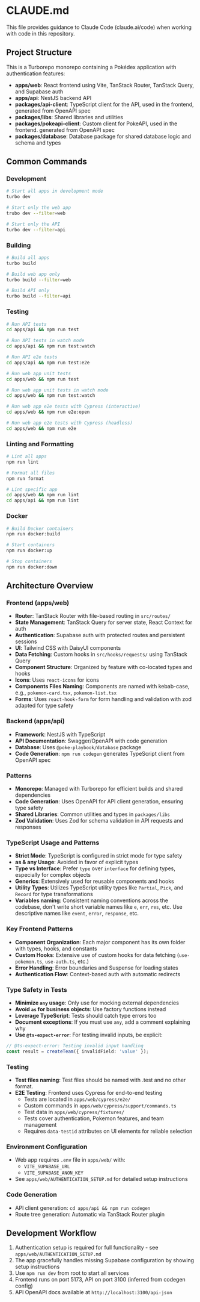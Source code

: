 # CLAUDE.md

This file provides guidance to Claude Code (claude.ai/code) when working with code in this repository.

## Project Structure

This is a Turborepo monorepo containing a Pokédex application with authentication features:

- **apps/web**: React frontend using Vite, TanStack Router, TanStack Query, and Supabase auth
- **apps/api**: NestJS backend API
- **packages/api-client**: TypeScript client for the API, used in the frontend, generated from OpenAPI spec
- **packages/libs**: Shared libraries and utilities
- **packages/pokeapi-client**: Custom client for PokeAPI, used in the frontend. generated from OpenAPI spec
- **packages/database**: Database package for shared database logic and schema and types

## Common Commands

### Development
```bash
# Start all apps in development mode
turbo dev

# Start only the web app
trubo dev --filter=web

# Start only the API
turbo dev --filter=api
```

### Building
```bash
# Build all apps
turbo build

# Build web app only
turbo build --filter=web

# Build API only
turbo build --filter=api
```

### Testing
```bash
# Run API tests
cd apps/api && npm run test

# Run API tests in watch mode
cd apps/api && npm run test:watch

# Run API e2e tests
cd apps/api && npm run test:e2e

# Run web app unit tests
cd apps/web && npm run test

# Run web app unit tests in watch mode
cd apps/web && npm run test:watch

# Run web app e2e tests with Cypress (interactive)
cd apps/web && npm run e2e:open

# Run web app e2e tests with Cypress (headless)
cd apps/web && npm run e2e
```

### Linting and Formatting
```bash
# Lint all apps
npm run lint

# Format all files
npm run format

# Lint specific app
cd apps/web && npm run lint
cd apps/api && npm run lint
```

### Docker
```bash
# Build Docker containers
npm run docker:build

# Start containers
npm run docker:up

# Stop containers
npm run docker:down
```

## Architecture Overview

### Frontend (apps/web)
- **Router**: TanStack Router with file-based routing in `src/routes/`
- **State Management**: TanStack Query for server state, React Context for auth
- **Authentication**: Supabase auth with protected routes and persistent sessions
- **UI**: Tailwind CSS with DaisyUI components
- **Data Fetching**: Custom hooks in `src/hooks/requests/` using TanStack Query
- **Component Structure**: Organized by feature with co-located types and hooks
- **Icons**: Uses `react-icons` for icons
- **Components Files Naming**: Components are named with kebab-case, e.g., `pokemon-card.tsx`, `pokemon-list.tsx`
- **Forms**: Uses `react-hook-form` for form handling and validation with zod adapted for type safety

### Backend (apps/api)
- **Framework**: NestJS with TypeScript
- **API Documentation**: Swagger/OpenAPI with code generation
- **Database**: Uses `@poke-playbook/database` package
- **Code Generation**: `npm run codegen` generates TypeScript client from OpenAPI spec

### Patterns
- **Monorepo**: Managed with Turborepo for efficient builds and shared dependencies
- **Code Generation**: Uses OpenAPI for API client generation, ensuring type safety
- **Shared Libraries**: Common utilities and types in `packages/libs`
- **Zod Validation**: Uses Zod for schema validation in API requests and responses

### TypeScript Usage and Patterns
- **Strict Mode**: TypeScript is configured in strict mode for type safety
- **as & any Usage**: Avoided in favor of explicit types
- **Type vs Interface**: Prefer `type` over `interface` for defining types, especially for complex objects
- **Generics**: Extensively used for reusable components and hooks
- **Utility Types**: Utilizes TypeScript utility types like `Partial`, `Pick`, and `Record` for type transformations
- **Variables naming**: Consistent naming conventions across the codebase, don't write short variable names like `e`, `err`, `res`, etc. Use descriptive names like `event`, `error`, `response`, etc.

### Key Frontend Patterns
- **Component Organization**: Each major component has its own folder with types, hooks, and constants
- **Custom Hooks**: Extensive use of custom hooks for data fetching (`use-pokemon.ts`, `use-auth.ts`, etc.)
- **Error Handling**: Error boundaries and Suspense for loading states
- **Authentication Flow**: Context-based auth with automatic redirects

### Type Safety in Tests
- **Minimize `any` usage**: Only use for mocking external dependencies
- **Avoid `as` for business objects**: Use factory functions instead
- **Leverage TypeScript**: Tests should catch type errors too
- **Document exceptions**: If you must use `any`, add a comment explaining why
- **Use `@ts-expect-error`**: For testing invalid inputs, be explicit:

```typescript
// @ts-expect-error: Testing invalid input handling
const result = createTeam({ invalidField: 'value' });
```

### Testing
- **Test files naming**: Test files should be named with .test and no other format.
- **E2E Testing**: Frontend uses Cypress for end-to-end testing
  - Tests are located in `apps/web/cypress/e2e/`
  - Custom commands in `apps/web/cypress/support/commands.ts`
  - Test data in `apps/web/cypress/fixtures/`
  - Tests cover authentication, Pokemon features, and team management
  - Requires `data-testid` attributes on UI elements for reliable selection


### Environment Configuration
- Web app requires `.env` file in `apps/web/` with:
  - `VITE_SUPABASE_URL`
  - `VITE_SUPABASE_ANON_KEY`
- See `apps/web/AUTHENTICATION_SETUP.md` for detailed setup instructions

### Code Generation
- API client generation: `cd apps/api && npm run codegen`
- Route tree generation: Automatic via TanStack Router plugin

## Development Workflow

1. Authentication setup is required for full functionality - see `apps/web/AUTHENTICATION_SETUP.md`
2. The app gracefully handles missing Supabase configuration by showing setup instructions
3. Use `npm run dev` from root to start all services
4. Frontend runs on port 5173, API on port 3100 (inferred from codegen config)
5. API OpenAPI docs available at `http://localhost:3100/api-json`